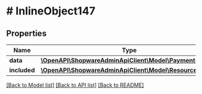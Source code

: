 # # InlineObject147

## Properties

Name | Type | Description | Notes
------------ | ------------- | ------------- | -------------
**data** | [**\OpenAPI\ShopwareAdminApiClient\Model\PaymentMethod**](PaymentMethod.md) |  | [optional]
**included** | [**\OpenAPI\ShopwareAdminApiClient\Model\Resource[]**](Resource.md) |  | [optional]

[[Back to Model list]](../../README.md#models) [[Back to API list]](../../README.md#endpoints) [[Back to README]](../../README.md)
